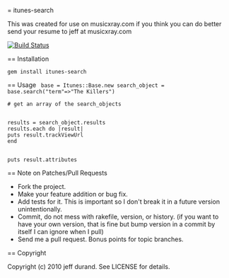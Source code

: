= itunes-search

This was created for use on musicxray.com if you think you can do better send your resume to jeff at musicxray.com

[![Build Status](https://travis-ci.org/johnnyiller/itunes-search.png?branch=master)](https://travis-ci.org/johnnyiller/itunes-search)

== Installation

	gem install itunes-search
	
== Usage
<code>
base = Itunes::Base.new
search_object = base.search("term"=>"The Killers")
</code>
	
	# get an array of the search_objects
<code>
results = search_object.results
results.each do |result|
puts result.trackViewUrl
end
	
puts result.attributes
</code>


== Note on Patches/Pull Requests
 
* Fork the project.
* Make your feature addition or bug fix.
* Add tests for it. This is important so I don't break it in a
  future version unintentionally.
* Commit, do not mess with rakefile, version, or history.
  (if you want to have your own version, that is fine but bump version in a commit by itself I can ignore when I pull)
* Send me a pull request. Bonus points for topic branches.

== Copyright

Copyright (c) 2010 jeff durand. See LICENSE for details.
